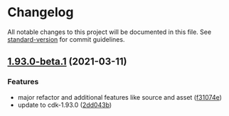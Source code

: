 # Changelog

All notable changes to this project will be documented in this file. See [standard-version](https://github.com/conventional-changelog/standard-version) for commit guidelines.

## [1.93.0-beta.1](https://github.com/mrgrain/cdk-esbuild/compare/v1.92.0...v1.93.0-beta.1) (2021-03-11)


### Features

* major refactor and additional features like source and asset ([f31074e](https://github.com/mrgrain/cdk-esbuild/commit/f31074eeeca039dc847f199eeff88313b61605a1))
* update to cdk-1.93.0 ([2dd043b](https://github.com/mrgrain/cdk-esbuild/commit/2dd043b49b606dc6ebcf13c435a5665f5028fce5))
